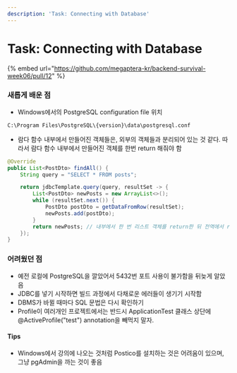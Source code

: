 ```yaml
---
description: 'Task: Connecting with Database'
---
```


# Task: Connecting with Database

{% embed url="https://github.com/megaptera-kr/backend-survival-week06/pull/12" %}

### 새롭게 배운 점

* Windows에서의 PostgreSQL configuration file 위치

```
C:\Program Files\PostgreSQL\{version}\data\postgresql.conf
```

* 람다 함수 내부에서 만들어진 객체들은, 외부의 객체들과 분리되어 있는 것 같다. 따라서 람다 함수 내부에서 만들어진 객체를 한번 return 해줘야 함

```java
@Override
public List<PostDto> findAll() {
    String query = "SELECT * FROM posts";

    return jdbcTemplate.query(query, resultSet -> {
        List<PostDto> newPosts = new ArrayList<>();
        while (resultSet.next()) {
            PostDto postDto = getDataFromRow(resultSet);
            newPosts.add(postDto);
        }
        return newPosts; // 내부에서 한 번 리스트 객체를 return한 뒤 전역에서 retun해주기
    });
}
```

### 어려웠던 점

* 예전 로컬에 PostgreSQL을 깔았어서 5432번 포트 사용이 불가함을 뒤늦게 알았음
* JDBC를 넣기 시작하면 빌드 과정에서 다채로운 에러들이 생기기 시작함
* DBMS가 바뀔 때마다 SQL 문법은 다시 확인하기
* Profile이 여러개인 프로젝트에서는 반드시 ApplicationTest 클래스 상단에 @ActiveProfile("test") annotation을 빼먹지 말자.

#### Tips

* Windows에서 강의에 나오는 것처럼 Postico를 설치하는 것은 어려움이 있으며, 그냥 pgAdmin을 까는 것이 좋음
